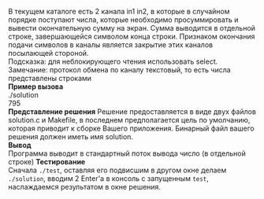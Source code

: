 В текущем каталоге есть 2 канала in1 in2, в которые в случайном порядке поступают числа, которые необходимо просуммировать и вывести окончательную сумму на экран. Сумма выводится в отдельной строке, завершающейся символом конца строки. Признаком окончания подачи символов в каналы является закрытие этих каналов посылающей стороной.  
Подсказка: для неблокирующего чтения использовать select.  
Замечание: ﻿протокол обмена по каналу текстовый, то есть числа представлены строками  
**Пример вызова**  
./solution  
795  
**Представление решения**
Решение предоставляется в виде двух файлов solution.c и Makefile, в последнем предполагается цель по умолчанию, которая приводит к сборке Вашего приложения. Бинарный файл вашего решения должен иметь имя solution.  
**Вывод**  
Программа выводит в стандартный поток вывода число (в отдельной строке)
**Тестирование**  
Сначала `./test`, оставляя его подвисшим в другом окне делаем `./solution`, вводим 2 Enter'а в консоль с запущенным `test`, наслаждаемся результатом в окне решения. 
